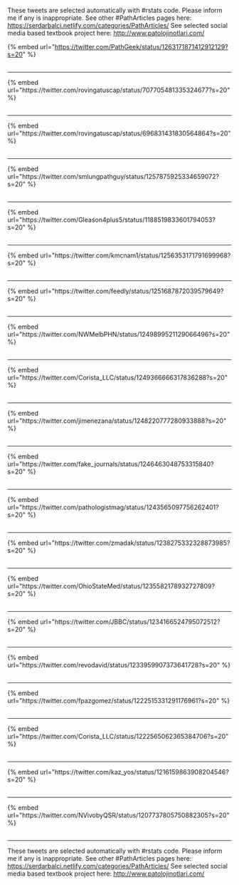 

These tweets are selected automatically with #rstats code. Please inform me if any is inappropriate.
See other #PathArticles pages here: https://serdarbalci.netlify.com/categories/PathArticles/ 
See selected social media based textbook project here: http://www.patolojinotlari.com/

{% embed url="https://twitter.com/PathGeek/status/1263171871412912129?s=20" %}<br>
<br>
<hr>
{% embed url="https://twitter.com/rovingatuscap/status/707705481335324677?s=20" %}<br>
<br>
<hr>
{% embed url="https://twitter.com/rovingatuscap/status/696831431830564864?s=20" %}<br>
<br>
<hr>
{% embed url="https://twitter.com/smlungpathguy/status/1257875925334659072?s=20" %}<br>
<br>
<hr>
{% embed url="https://twitter.com/Gleason4plus5/status/1188519833601794053?s=20" %}<br>
<br>
<hr>
{% embed url="https://twitter.com/kmcnam1/status/1256353171791699968?s=20" %}<br>
<br>
<hr>
{% embed url="https://twitter.com/feedly/status/1251687872039579649?s=20" %}<br>
<br>
<hr>
{% embed url="https://twitter.com/NWMelbPHN/status/1249899521129066496?s=20" %}<br>
<br>
<hr>
{% embed url="https://twitter.com/Corista_LLC/status/1249366666317836288?s=20" %}<br>
<br>
<hr>
{% embed url="https://twitter.com/jimenezana/status/1248220777280933888?s=20" %}<br>
<br>
<hr>
{% embed url="https://twitter.com/fake_journals/status/1246463048753315840?s=20" %}<br>
<br>
<hr>
{% embed url="https://twitter.com/pathologistmag/status/1243565097756262401?s=20" %}<br>
<br>
<hr>
{% embed url="https://twitter.com/zmadak/status/1238275332328873985?s=20" %}<br>
<br>
<hr>
{% embed url="https://twitter.com/OhioStateMed/status/1235582178932727809?s=20" %}<br>
<br>
<hr>
{% embed url="https://twitter.com/JBBC/status/1234166524795072512?s=20" %}<br>
<br>
<hr>
{% embed url="https://twitter.com/revodavid/status/1233959907373641728?s=20" %}<br>
<br>
<hr>
{% embed url="https://twitter.com/fpazgomez/status/1222515331291176961?s=20" %}<br>
<br>
<hr>
{% embed url="https://twitter.com/Corista_LLC/status/1222565062365384706?s=20" %}<br>
<br>
<hr>
{% embed url="https://twitter.com/kaz_yos/status/1216159863908204546?s=20" %}<br>
<br>
<hr>
{% embed url="https://twitter.com/NVivobyQSR/status/1207737805750882305?s=20" %}<br>
<br>
<hr>


These tweets are selected automatically with #rstats code. Please inform me if any is inappropriate.
See other #PathArticles pages here: https://serdarbalci.netlify.com/categories/PathArticles/ 
See selected social media based textbook project here: http://www.patolojinotlari.com/
